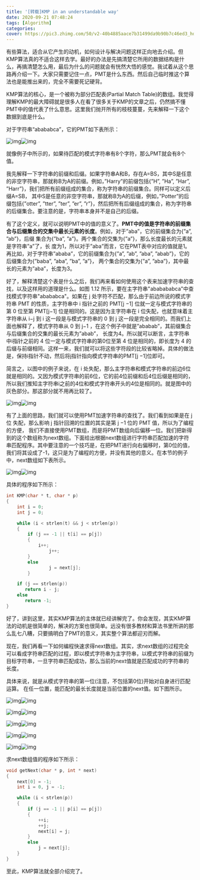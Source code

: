 ```yaml
---
title: '[转载]KMP in an understandable way'
date: 2020-09-21 07:48:24
tags: [Algorithm]
categories:
cover: https://pic3.zhimg.com/50/v2-40b4885aace7b31499da9b90b7c46ed3_hd.jpg?source=1940ef5c
---
```

<meta name="referrer" content="no-referrer" />

有些算法，适合从它产生的动机，如何设计与解决问题这样正向地去介绍。但KMP算法真的不适合这样去学。最好的办法是先搞清楚它所用的数据结构是什么，再搞清楚怎么用，最后为什么的问题就会有恍然大悟的感觉。我试着从这个思路再介绍一下。大家只需要记住一点，PMT是什么东西。然后自己临时推这个算法也是能推出来的，完全不需要死记硬背。

KMP算法的核心，是一个被称为部分匹配表(Partial Match Table)的数组。我觉得理解KMP的最大障碍就是很多人在看了很多关于KMP的文章之后，仍然搞不懂PMT中的值代表了什么意思。这里我们抛开所有的枝枝蔓蔓，先来解释一下这个数据到底是什么。

对于字符串“abababca”，它的PMT如下表所示：

![img](https://pic1.zhimg.com/50/v2-e905ece7e7d8be90afc62fe9595a9b0f_hd.jpg?source=1940ef5c)![img](https://pic1.zhimg.com/80/v2-e905ece7e7d8be90afc62fe9595a9b0f_1440w.jpg?source=1940ef5c)

就像例子中所示的，如果待匹配的模式字符串有8个字符，那么PMT就会有8个值。

我先解释一下字符串的前缀和后缀。如果字符串A和B，存在A=BS，其中S是任意的非空字符串，那就称B为A的前缀。例如，”Harry”的前缀包括{”H”, ”Ha”, ”Har”, ”Harr”}，我们把所有前缀组成的集合，称为字符串的前缀集合。同样可以定义后缀A=SB， 其中S是任意的非空字符串，那就称B为A的后缀，例如，”Potter”的后缀包括{”otter”, ”tter”, ”ter”, ”er”, ”r”}，然后把所有后缀组成的集合，称为字符串的后缀集合。要注意的是，字符串本身并不是自己的后缀。

有了这个定义，就可以说明PMT中的值的意义了。**PMT中的值是字符串的前缀集合与后缀集合的交集中最长元素的长度**。例如，对于”aba”，它的前缀集合为{”a”, ”ab”}，后缀 集合为{”ba”, ”a”}。两个集合的交集为{”a”}，那么长度最长的元素就是字符串”a”了，长 度为1，所以对于”aba”而言，它在PMT表中对应的值就是1。再比如，对于字符串”ababa”，它的前缀集合为{”a”, ”ab”, ”aba”, ”abab”}，它的后缀集合为{”baba”, ”aba”, ”ba”, ”a”}， 两个集合的交集为{”a”, ”aba”}，其中最长的元素为”aba”，长度为3。 

好了，解释清楚这个表是什么之后，我们再来看如何使用这个表来加速字符串的查找，以及这样用的道理是什么。如图 1.12 所示，要在主字符串"ababababca"中查找模式字符串"abababca"。如果在 j 处字符不匹配，那么由于前边所说的模式字符串 PMT 的性质，主字符串中 i 指针之前的 PMT[j −1] 位就一定与模式字符串的第 0 位至第 PMT[j−1] 位是相同的。这是因为主字符串在 i 位失配，也就意味着主字符串从 i−j 到 i 这一段是与模式字符串的 0 到 j 这一段是完全相同的。而我们上面也解释了，模式字符串从 0 到 j−1 ，在这个例子中就是”ababab”，其前缀集合与后缀集合的交集的最长元素为”abab”， 长度为4。所以就可以断言，主字符串中i指针之前的 4 位一定与模式字符串的第0位至第 4 位是相同的，即长度为 4 的后缀与前缀相同。这样一来，我们就可以将这些字符段的比较省略掉。具体的做法是，保持i指针不动，然后将j指针指向模式字符串的PMT[j −1]位即可。

简言之，以图中的例子来说，在 i 处失配，那么主字符串和模式字符串的前边6位就是相同的。又因为模式字符串的前6位，它的前4位前缀和后4位后缀是相同的，所以我们推知主字符串i之前的4位和模式字符串开头的4位是相同的。就是图中的灰色部分。那这部分就不用再比较了。

![img](https://pic4.zhimg.com/50/v2-03a0d005badd0b8e7116d8d07947681c_hd.jpg?source=1940ef5c)![img](https://pic4.zhimg.com/80/v2-03a0d005badd0b8e7116d8d07947681c_1440w.jpg?source=1940ef5c)

有了上面的思路，我们就可以使用PMT加速字符串的查找了。我们看到如果是在 j 位 失配，那么影响 j 指针回溯的位置的其实是第 j −1 位的 PMT 值，所以为了编程的方便， 我们不直接使用PMT数组，而是将PMT数组向后偏移一位。我们把新得到的这个数组称为next数组。下面给出根据next数组进行字符串匹配加速的字符串匹配程序。其中要注意的一个技巧是，在把PMT进行向右偏移时，第0位的值，我们将其设成了-1，这只是为了编程的方便，并没有其他的意义。在本节的例子中，next数组如下表所示。

![img](https://pic3.zhimg.com/50/v2-40b4885aace7b31499da9b90b7c46ed3_hd.jpg?source=1940ef5c)![img](https://pic3.zhimg.com/80/v2-40b4885aace7b31499da9b90b7c46ed3_1440w.jpg?source=1940ef5c)

具体的程序如下所示：

```cpp
int KMP(char * t, char * p) 
{
	int i = 0; 
	int j = 0;

	while (i < strlen(t) && j < strlen(p))
	{
		if (j == -1 || t[i] == p[j]) 
		{
			i++;
           		j++;
		}
	 	else 
           		j = next[j];
    	}

    if (j == strlen(p))
       return i - j;
    else 
       return -1;
}
```

好了，讲到这里，其实KMP算法的主体就已经讲解完了。你会发现，其实KMP算法的动机是很简单的，解决的方案也很简单。远没有很多教材和算法书里所讲的那么乱七八糟，只要搞明白了PMT的意义，其实整个算法都迎刃而解。

现在，我们再看一下如何编程快速求得next数组。其实，求next数组的过程完全可以看成字符串匹配的过程，即以模式字符串为主字符串，以模式字符串的前缀为目标字符串，一旦字符串匹配成功，那么当前的next值就是匹配成功的字符串的长度。

具体来说，就是从模式字符串的第一位(注意，不包括第0位)开始对自身进行匹配运算。 在任一位置，能匹配的最长长度就是当前位置的next值。如下图所示。

![img](https://pic4.zhimg.com/50/v2-645f3ec49836d3c680869403e74f7934_hd.jpg?source=1940ef5c)![img](https://pic4.zhimg.com/80/v2-645f3ec49836d3c680869403e74f7934_1440w.jpg?source=1940ef5c)

![img](https://pic1.zhimg.com/50/v2-06477b79eadce2d7d22b4410b0d49aba_hd.jpg?source=1940ef5c)![img](https://pic1.zhimg.com/80/v2-06477b79eadce2d7d22b4410b0d49aba_1440w.jpg?source=1940ef5c)

![img](https://pic3.zhimg.com/50/v2-8a1a205df5cad7ab2f07498484a54a89_hd.jpg?source=1940ef5c)![img](https://pic3.zhimg.com/80/v2-8a1a205df5cad7ab2f07498484a54a89_1440w.jpg?source=1940ef5c)

![img](https://pic3.zhimg.com/50/v2-f2b50c15e7744a7b358154610204cc62_hd.jpg?source=1940ef5c)![img](https://pic3.zhimg.com/80/v2-f2b50c15e7744a7b358154610204cc62_1440w.jpg?source=1940ef5c)

![img](https://pic4.zhimg.com/50/v2-bd42e34a9266717b63706087a81092ac_hd.jpg?source=1940ef5c)![img](https://pic4.zhimg.com/80/v2-bd42e34a9266717b63706087a81092ac_1440w.jpg?source=1940ef5c)

求next数组值的程序如下所示：

```cpp
void getNext(char * p, int * next)
{
	next[0] = -1;
	int i = 0, j = -1;

	while (i < strlen(p))
	{
		if (j == -1 || p[i] == p[j])
		{
			++i;
			++j;
			next[i] = j;
		}	
		else
			j = next[j];
	}
}
```

至此，KMP算法就全部介绍完了。